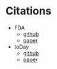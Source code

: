 # Citations

- FDA
  - [github](https://github.com/YanchaoYang/FDA)
  - [paper](https://openaccess.thecvf.com/content_CVPR_2020/papers/Yang_FDA_Fourier_Domain_Adaptation_for_Semantic_Segmentation_CVPR_2020_paper.pdf)
- toDay
  - [github](https://github.com/AAnoosheh/ToDayGAN)
  - [paper](https://arxiv.org/pdf/1809.09767.pdf)
